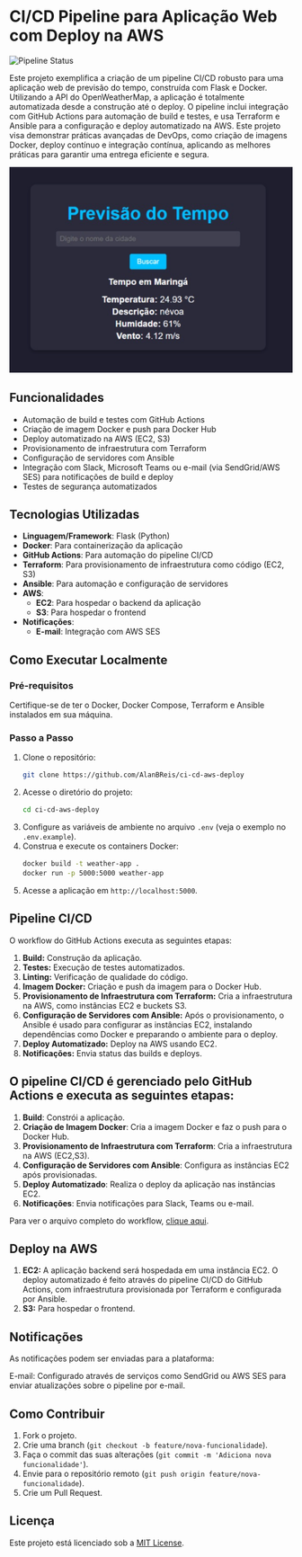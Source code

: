 # CI/CD Pipeline para Aplicação Web com Deploy na AWS

![Pipeline Status](https://github.com/AlanBReis/ci-cd-aws-deploy/workflows/Workflow%20deploy/badge.svg)

Este projeto exemplifica a criação de um pipeline CI/CD robusto para uma aplicação web de previsão do tempo, construída com Flask e Docker. Utilizando a API do OpenWeatherMap, a aplicação é totalmente automatizada desde a construção até o deploy. O pipeline inclui integração com GitHub Actions para automação de build e testes, e usa Terraform e Ansible para a configuração e deploy automatizado na AWS. Este projeto visa demonstrar práticas avançadas de DevOps, como criação de imagens Docker, deploy contínuo e integração contínua, aplicando as melhores práticas para garantir uma entrega eficiente e segura.

![imagem do projeto funcionando](weather-app/images/previsao-tempo.png)


## Funcionalidades

- Automação de build e testes com GitHub Actions
- Criação de imagem Docker e push para Docker Hub
- Deploy automatizado na AWS (EC2, S3)
- Provisionamento de infraestrutura com Terraform
- Configuração de servidores com Ansible
- Integração com Slack, Microsoft Teams ou e-mail (via SendGrid/AWS SES) para notificações de build e deploy
- Testes de segurança automatizados

## Tecnologias Utilizadas

- **Linguagem/Framework**: Flask (Python)
- **Docker**: Para containerização da aplicação
- **GitHub Actions**: Para automação do pipeline CI/CD
- **Terraform**: Para provisionamento de infraestrutura como código (EC2, S3)
- **Ansible**: Para automação e configuração de servidores
- **AWS**:
  - **EC2**: Para hospedar o backend da aplicação
  - **S3**: Para hospedar o frontend
- **Notificações**:
  - **E-mail**: Integração com AWS SES

## Como Executar Localmente

### Pré-requisitos

Certifique-se de ter o Docker, Docker Compose, Terraform e Ansible instalados em sua máquina.

### Passo a Passo

1. Clone o repositório:
   ```bash
   git clone https://github.com/AlanBReis/ci-cd-aws-deploy

2. Acesse o diretório do projeto:
    ```bash
    cd ci-cd-aws-deploy
    ```
3. Configure as variáveis de ambiente no arquivo `.env` (veja o exemplo no `.env.example`).
4. Construa e execute os containers Docker:
    ```bash
    docker build -t weather-app .
    docker run -p 5000:5000 weather-app
    ```
5. Acesse a aplicação em `http://localhost:5000`.

## Pipeline CI/CD
O workflow do GitHub Actions executa as seguintes etapas:
1. **Build:** Construção da aplicação.
2. **Testes:** Execução de testes automatizados.
3. **Linting:** Verificação de qualidade do código.
4. **Imagem Docker:** Criação e push da imagem para o Docker Hub.
5. **Provisionamento de Infraestrutura com Terraform:** Cria a infraestrutura na AWS, como instâncias EC2 e buckets S3.
6. **Configuração de Servidores com Ansible:** Após o provisionamento, o Ansible é usado para configurar as instâncias EC2, instalando dependências como Docker e preparando o ambiente para o deploy.
7. **Deploy Automatizado:** Deploy na AWS usando EC2.
8. **Notificações:** Envia status das builds e deploys.

## O pipeline CI/CD é gerenciado pelo GitHub Actions e executa as seguintes etapas:

1. **Build**: Constrói a aplicação.
2. **Criação de Imagem Docker**: Cria a imagem Docker e faz o push para o Docker Hub.
3. **Provisionamento de Infraestrutura com Terraform**: Cria a infraestrutura na AWS (EC2,S3).
4. **Configuração de Servidores com Ansible**: Configura as instâncias EC2 após provisionadas.
5. **Deploy Automatizado**: Realiza o deploy da aplicação nas instâncias EC2.
6. **Notificações**: Envia notificações para Slack, Teams ou e-mail.

Para ver o arquivo completo do workflow, [clique aqui](D:\PROGRAMMER\ci-cd-aws-deploy\.github\workflows\main.yml).


## Deploy na AWS
1. **EC2:** A aplicação backend será hospedada em uma instância EC2. O deploy automatizado é feito através do pipeline CI/CD do GitHub Actions, com infraestrutura provisionada por Terraform e configurada por Ansible.
2. **S3:** Para hospedar o frontend.

## Notificações
As notificações podem ser enviadas para a plataforma:

E-mail: Configurado através de serviços como SendGrid ou AWS SES para enviar atualizações sobre o pipeline por e-mail.

## Como Contribuir
1. Fork o projeto.
2. Crie uma branch (`git checkout -b feature/nova-funcionalidade`).
3. Faça o commit das suas alterações (`git commit -m 'Adiciona nova funcionalidade'`).
4. Envie para o repositório remoto (`git push origin feature/nova-funcionalidade`).
5. Crie um Pull Request.

## Licença
Este projeto está licenciado sob a [MIT License](./LICENSE).

